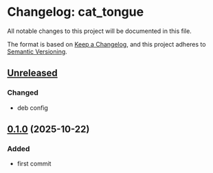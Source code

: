 # Changelog: cat_tongue

All notable changes to this project will be documented in this file.

The format is based on [Keep a Changelog](https://keepachangelog.com/en/1.0.0/),
and this project adheres to [Semantic Versioning](https://semver.org/spec/v2.0.0.html).

## [Unreleased]
### Changed
* deb config

## [0.1.0] (2025-10-22)
### Added
* first commit

[Unreleased]: https://github.com/aki-akaguma/cat_tongue/compare/v0.1.0..HEAD
[0.1.0]: https://github.com/aki-akaguma/cat_tongue/releases/tag/v0.1.0
